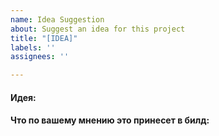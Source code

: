 ```yaml
---
name: Idea Suggestion
about: Suggest an idea for this project
title: "[IDEA]"
labels: ''
assignees: ''

---
```


<!--
    В названии вашей идеи напишите "IDEA" или "BUG" перед самим заголовком, это поможет сортировать проблемы.

    Если определенная тема треда не нужна, то удалите её из формата.
    Всё, что находится в подобных стрелочках является комментарием и не появится в финализированном треде.
    Попытайтесь не удалять их и не писать внутри них!
    За Спам и шутки вы будете наказаны.

    Вписывайте свою идею/описание бага ниже заголовков
    (Ниже строчек с четырьмя #'ами) 
    Не изменяйте и не удаляйте заголовки, они являются частью формата
-->

<!--
    Следующие две строчки нужны для идей, удалите их если вы не пишете идею для билда
-->
#### Идея:


#### Что по вашему мнению это принесет в билд:
